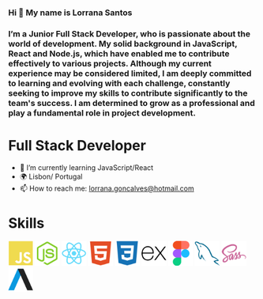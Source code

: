 ### Hi  👋 My name is Lorrana Santos

### I’m a Junior Full Stack Developer, who is passionate about the world of development. My solid background in JavaScript, React and Node.js, which have enabled me to contribute effectively to various projects. Although my current experience may be considered limited, I am deeply committed to learning and evolving with each challenge, constantly seeking to improve my skills to contribute significantly to the team's success. I am determined to grow as a professional and play a fundamental role in project development.


# Full Stack Developer

- 🌱 I’m currently learning JavaScript/React
- 🌍  Lisbon/ Portugal
- 📫 How to reach me: lorrana.goncalves@hotmail.com

# Skills
<p float="left">
<img src="https://raw.githubusercontent.com/LorranaGoncalves/LorranaGoncalves/ee317881100beb7d03c31c0ba4548181200e586d/Imagens/javascript-colored.svg" width="50" height="50"> 
  <img src="https://raw.githubusercontent.com/LorranaGoncalves/LorranaGoncalves/ee317881100beb7d03c31c0ba4548181200e586d/Imagens/nodejs-colored.svg" width="50" height="50">
  <img src="https://raw.githubusercontent.com/LorranaGoncalves/LorranaGoncalves/ee317881100beb7d03c31c0ba4548181200e586d/Imagens/react-colored.svg" width="50" height="50">
  <img src="https://raw.githubusercontent.com/LorranaGoncalves/LorranaGoncalves/ee317881100beb7d03c31c0ba4548181200e586d/Imagens/html5-colored.svg" width="50" height="50">
  <img src="https://raw.githubusercontent.com/LorranaGoncalves/LorranaGoncalves/ee317881100beb7d03c31c0ba4548181200e586d/Imagens/css3-colored.svg" width="50" height="50">
  <img src="https://raw.githubusercontent.com/LorranaGoncalves/LorranaGoncalves/ee317881100beb7d03c31c0ba4548181200e586d/Imagens/expressjs-icon.svg" width="50" height="50">
  <img src="https://raw.githubusercontent.com/LorranaGoncalves/LorranaGoncalves/ee317881100beb7d03c31c0ba4548181200e586d/Imagens/figma-colored.svg" width="50" height="50">
  <img src="https://raw.githubusercontent.com/LorranaGoncalves/LorranaGoncalves/ee317881100beb7d03c31c0ba4548181200e586d/Imagens/mysql-icon.svg" width="50" height="50">
  <img src="https://raw.githubusercontent.com/LorranaGoncalves/LorranaGoncalves/ee317881100beb7d03c31c0ba4548181200e586d/Imagens/sass-colored.svg" width="50" height="50">
  <img src="https://raw.githubusercontent.com/LorranaGoncalves/LorranaGoncalves/ee317881100beb7d03c31c0ba4548181200e586d/Imagens/axios-icon.svg" width="50" height="50">
</p>





<!--
**LorranaGoncalves/LorranaGoncalves** is a ✨ _special_ ✨ repository because its `README.md` (this file) appears on your GitHub profile.





